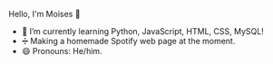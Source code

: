  Hello, I'm Moises 👋

- 🌱 I’m currently learning Python, JavaScript, HTML, CSS, MySQL!
- ➗ Making a homemade Spotify web page at the moment.
- 😄 Pronouns: He/him.
<!-- 🔭 I’m currently working on ...
- 👯 I’m looking to collaborate on ...
- 🤔 I’m looking for help with ...
- 💬 Ask me about ...
- 📫 How to reach me: ...
- ⚡ Fun fact: ...
-->
